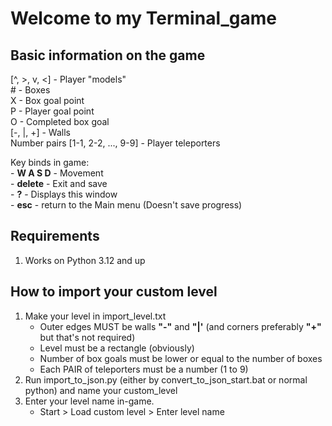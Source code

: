 # Welcome to my Terminal_game

## Basic information on the game
[^, >, v, <] - Player "models"<br>
\# - Boxes<br>
X - Box goal point<br>
P - Player goal point<br>
O - Completed box goal<br>
[-, |, +] - Walls<br>
Number pairs [1-1, 2-2, ..., 9-9] - Player teleporters<br>

Key binds in game:<br>
    - **W A S D** - Movement<br>
    - **delete** - Exit and save<br>
    - **?** - Displays this window<br>
    - **esc** - return to the Main menu (Doesn't save progress)<br>

## Requirements
1. Works on Python 3.12 and up

## How to import your custom level
1. Make your level in import_level.txt
    - Outer edges MUST be walls **"-"** and **"|'** (and corners preferably **"+"** but that's not required)
    - Level must be a rectangle (obviously)
    - Number of box goals must be lower or equal to the number of boxes
    - Each PAIR of teleporters must be a number (1 to 9)
2. Run import_to_json.py (either by convert_to_json_start.bat or normal python) and name your custom_level
3. Enter your level name in-game. 
    - Start > Load custom level > Enter level name
